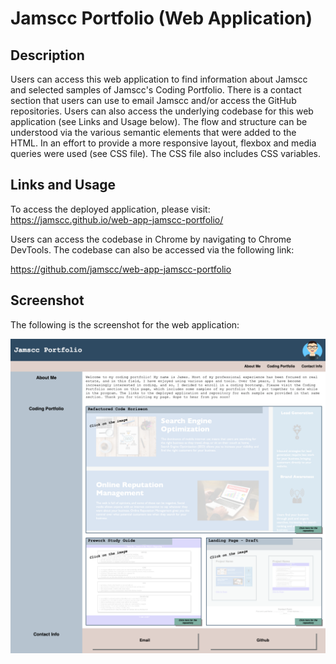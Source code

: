 # Jamscc Portfolio (Web Application)

## Description

Users can access this web application to find information about Jamscc and selected samples of Jamscc's Coding Portfolio. There is a contact section that users can use to email Jamscc and/or access the GitHub repositories. Users can also access the underlying codebase for this web application (see Links and Usage below). The flow and structure can be understood via the various semantic elements that were added to the HTML. In an effort to provide a more responsive layout, flexbox and media queries were used (see CSS file). The CSS file also includes CSS variables.

## Links and Usage 

To access the deployed application, please visit: https://jamscc.github.io/web-app-jamscc-portfolio/

Users can access the codebase in Chrome by navigating to Chrome DevTools. The codebase can also be accessed via the following link:

https://github.com/jamscc/web-app-jamscc-portfolio

## Screenshot

The following is the screenshot for the web application:

![screenshot of the web application](assets/images/Jamscc-Portfolio-Screenshot.png)